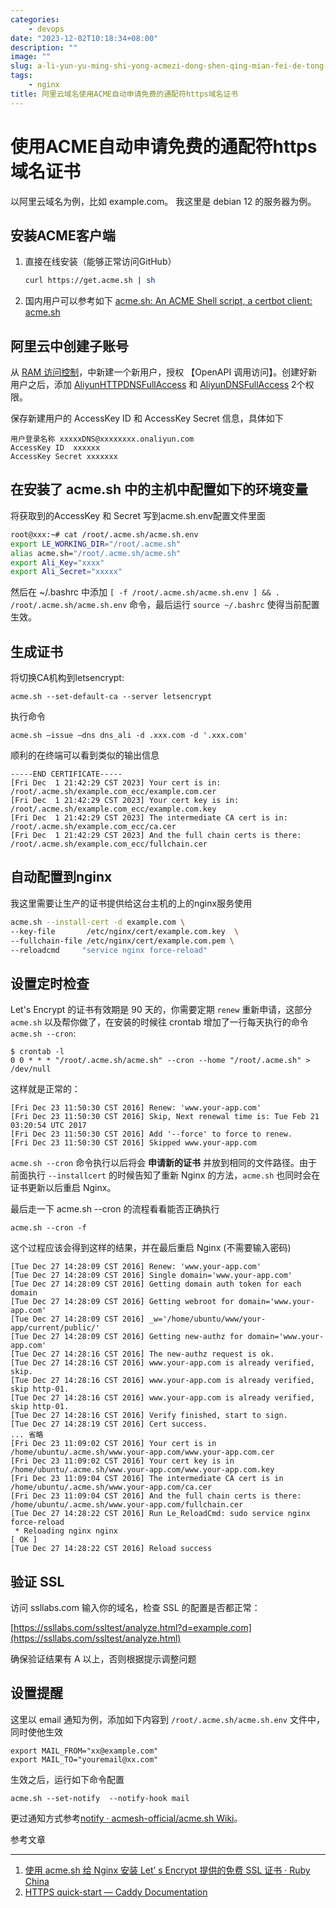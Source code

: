 ```yaml
---
categories:
    - devops
date: "2023-12-02T10:18:34+08:00"
description: ""
image: ""
slug: a-li-yun-yu-ming-shi-yong-acmezi-dong-shen-qing-mian-fei-de-tong-pei-fu-httpsyu-ming-zheng-shu
tags:
    - nginx
title: 阿里云域名使用ACME自动申请免费的通配符https域名证书
---
```

# 使用ACME自动申请免费的通配符https域名证书

以阿里云域名为例，比如 example.com。 我这里是 debian 12 的服务器为例。

## 安装ACME客户端

1. 直接在线安装（能够正常访问GitHub）

   ```bash
   curl https://get.acme.sh | sh
   ```

2. 国内用户可以参考如下 [acme.sh: An ACME Shell script, a certbot client: acme.sh](https://gitee.com/neilpang/acme.sh)

## 阿里云中创建子账号

从 [RAM 访问控制](https://ram.console.aliyun.com/users)，中新建一个新用户，授权 【OpenAPI 调用访问】。创建好新用户之后，添加 [AliyunHTTPDNSFullAccess](https://ram.console.aliyun.com/policies/AliyunHTTPDNSFullAccess/System/content) 和 [ AliyunDNSFullAccess](https://ram.console.aliyun.com/policies/AliyunDNSFullAccess/System/content)  2个权限。

保存新建用户的 AccessKey ID 和 AccessKey Secret 信息，具体如下

```
用户登录名称 xxxxxDNS@xxxxxxxx.onaliyun.com
AccessKey ID  xxxxxx
AccessKey Secret xxxxxxx
```

## 在安装了 acme.sh 中的主机中配置如下的环境变量

将获取到的AccessKey 和 Secret 写到acme.sh.env配置文件里面

```bash
root@xxx:~# cat /root/.acme.sh/acme.sh.env
export LE_WORKING_DIR="/root/.acme.sh"
alias acme.sh="/root/.acme.sh/acme.sh"
export Ali_Key="xxxx"
export Ali_Secret="xxxxx"
```

然后在 ~/.bashrc 中添加 `[ -f /root/.acme.sh/acme.sh.env ] && . /root/.acme.sh/acme.sh.env` 命令，最后运行 `source ~/.bashrc` 使得当前配置生效。

## 生成证书

将切换CA机构到letsencrypt:

```
acme.sh --set-default-ca --server letsencrypt
```

执行命令

```
acme.sh —issue —dns dns_ali -d .xxx.com -d '.xxx.com'
```

顺利的在终端可以看到类似的输出信息

```
-----END CERTIFICATE-----
[Fri Dec  1 21:42:29 CST 2023] Your cert is in: /root/.acme.sh/example.com_ecc/example.com.cer
[Fri Dec  1 21:42:29 CST 2023] Your cert key is in: /root/.acme.sh/example.com_ecc/example.com.key
[Fri Dec  1 21:42:29 CST 2023] The intermediate CA cert is in: /root/.acme.sh/example.com_ecc/ca.cer
[Fri Dec  1 21:42:29 CST 2023] And the full chain certs is there: /root/.acme.sh/example.com_ecc/fullchain.cer
```

## 自动配置到nginx

我这里需要让生产的证书提供给这台主机的上的nginx服务使用

```bash
acme.sh --install-cert -d example.com \
--key-file       /etc/nginx/cert/example.com.key  \
--fullchain-file /etc/nginx/cert/example.com.pem \
--reloadcmd     "service nginx force-reload"
```



## 设置定时检查

Let's Encrypt 的证书有效期是 90 天的，你需要定期 `renew` 重新申请，这部分 `acme.sh` 以及帮你做了，在安装的时候往 crontab 增加了一行每天执行的命令 `acme.sh --cron`:

```
$ crontab -l
0 0 * * * "/root/.acme.sh/acme.sh" --cron --home "/root/.acme.sh" > /dev/null
```

这样就是正常的：

```
[Fri Dec 23 11:50:30 CST 2016] Renew: 'www.your-app.com'
[Fri Dec 23 11:50:30 CST 2016] Skip, Next renewal time is: Tue Feb 21 03:20:54 UTC 2017
[Fri Dec 23 11:50:30 CST 2016] Add '--force' to force to renew.
[Fri Dec 23 11:50:30 CST 2016] Skipped www.your-app.com
```

`acme.sh --cron` 命令执行以后将会 **申请新的证书** 并放到相同的文件路径。由于前面执行 `--installcert` 的时候告知了重新 Nginx 的方法，`acme.sh` 也同时会在证书更新以后重启 Nginx。

最后走一下 acme.sh --cron 的流程看看能否正确执行

```
acme.sh --cron -f
```

这个过程应该会得到这样的结果，并在最后重启 Nginx (不需要输入密码)

```
[Tue Dec 27 14:28:09 CST 2016] Renew: 'www.your-app.com'
[Tue Dec 27 14:28:09 CST 2016] Single domain='www.your-app.com'
[Tue Dec 27 14:28:09 CST 2016] Getting domain auth token for each domain
[Tue Dec 27 14:28:09 CST 2016] Getting webroot for domain='www.your-app.com'
[Tue Dec 27 14:28:09 CST 2016] _w='/home/ubuntu/www/your-app/current/public/'
[Tue Dec 27 14:28:09 CST 2016] Getting new-authz for domain='www.your-app.com'
[Tue Dec 27 14:28:16 CST 2016] The new-authz request is ok.
[Tue Dec 27 14:28:16 CST 2016] www.your-app.com is already verified, skip.
[Tue Dec 27 14:28:16 CST 2016] www.your-app.com is already verified, skip http-01.
[Tue Dec 27 14:28:16 CST 2016] www.your-app.com is already verified, skip http-01.
[Tue Dec 27 14:28:16 CST 2016] Verify finished, start to sign.
[Tue Dec 27 14:28:19 CST 2016] Cert success.
... 省略
[Fri Dec 23 11:09:02 CST 2016] Your cert is in  /home/ubuntu/.acme.sh/www.your-app.com/www.your-app.com.cer 
[Fri Dec 23 11:09:02 CST 2016] Your cert key is in  /home/ubuntu/.acme.sh/www.your-app.com/www.your-app.com.key 
[Fri Dec 23 11:09:04 CST 2016] The intermediate CA cert is in  /home/ubuntu/.acme.sh/www.your-app.com/ca.cer 
[Fri Dec 23 11:09:04 CST 2016] And the full chain certs is there:  /home/ubuntu/.acme.sh/www.your-app.com/fullchain.cer 
[Tue Dec 27 14:28:22 CST 2016] Run Le_ReloadCmd: sudo service nginx force-reload
 * Reloading nginx nginx                                                                                                                                     [ OK ] 
[Tue Dec 27 14:28:22 CST 2016] Reload success
```



## 验证 SSL

访问 ssllabs.com 输入你的域名，检查 SSL 的配置是否都正常：

[https://ssllabs.com/ssltest/analyze.html?d=example.com](https://ssllabs.com/ssltest/analyze.html)

确保验证结果有 A 以上，否则根据提示调整问题



## 设置提醒

这里以 email 通知为例，添加如下内容到 `/root/.acme.sh/acme.sh.env` 文件中，同时使他生效

```
export MAIL_FROM="xx@example.com"
export MAIL_TO="youremail@xx.com"
```

生效之后，运行如下命令配置

```
acme.sh --set-notify  --notify-hook mail
```

更过通知方式参考[notify · acmesh-official/acme.sh Wiki](https://github.com/acmesh-official/acme.sh/wiki/notify)。



参考文章

---

1. [使用 acme.sh 给 Nginx 安装 Let’ s Encrypt 提供的免费 SSL 证书 · Ruby China](https://ruby-china.org/topics/31983)
1. [HTTPS quick-start — Caddy Documentation](https://caddyserver.com/docs/quick-starts/https)
